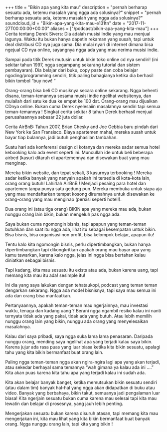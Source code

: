 +++
title = "Bikin apa yang kita mau"
description = "pernah berharap sesuatu ada, ketemu masalah yang ngga ada solusinya?"
snippet = "pernah berharap sesuatu ada, ketemu masalah yang ngga ada solusinya?"
soundcloud_id = "Bikin-apa-yang-kita-mau-e131tn"
date = "2017-11-27T00:00:00+00:00"
aliases = ["/podcast/bikin-apa-yang-kita-mau"]
+++ 
Cerita tentang Derek Sivers:
Dia adalah musisi Indie yang mau menjual lagunya. Waktu itu bukan hanya dapetin rekaman yang susah, tapi untuk deal distribusi CD nya juga sama. Dia mulai nyari di internet dimana bisa ngejual CD nya online, sayangnya ngga ada yang mau nerima musisi indie.

Sampai pada titik Derek mutusin untuk bikin toko online cd nya sendiri! (ini sekitar tahun 1997, ngga segampang sekarang tutorial dan sistem pembayaran). Dia belajar dari buku, copy paste dan coba belajar ngoding/programming sendiri, titik paling bahagianya ketika dia berhasil bikin tombol “buy now! “

Orang-orang bisa beli CD musiknya secara online sekarang. Ngga behenti disana, teman-temannya sesama musisi indie ngelihat websitenya, dan mulailah dari satu ke dua ke empat ke 100 dst. Orang-orang mau dijualkan CDnya online. Bukan cuma Derek nyelesaiin masalahnya sendiri tapi semua teman-temannya ! Singkat cerita sekitar 8 tahun Derek berhasil menjual perusahaannya sebesar 22 juta dollar.

Cerita AirBnB:
Tahun 2007, Brian Chesky and Joe Gebbia baru pindah dari New York ke San Fransisco. Biaya apartemen mahal, mereka susah untuk bayar tiap bulannya, jadi butuh penghasilan tambahan.

Suatu hari ada konferensi design di kotanya dan mereka sadar semua hotel kebooking kalo ada event seperti ini. Muncullah ide untuk beli beberapa airbed (kasur) ditaruh di apartemennya dan disewakan buat yang mau menginap.


Mereka bikin website, dan tepat sekali, 3 kasurnya terbooking ! Mereka sadar ketika banyak yang nanyain apakah ini tersedia di kota-kota lain, orang orang butuh! Lahirlah AirBnB ! Menjadi pesaing para hotel dan apartemen tanpa punya satu gedung pun. Mereka membuka untuk siapa aja yang mau mendaftarkan tempat kosong dirumahnya untuk disewakan ke orang-orang yang mau menginap (persisi seperti hotel!).


Dua orang ini (atau tiga orang) BIKIN apa yang mereka mau ada, bukan nunggu orang lain bikin, bukan mengeluh pas ngga ada.

Saya bukan cuma ngomongin bisnis, tapi apapun yang teman-teman butuhkan dan saat itu ngga ada, lihat itu sebagai kesempatan untuk bikin. Bisa bisnis, bisa organisasi non profit, bisa kelompok belajar, apapun itu!

Tentu kalo kita ngomongin bisnis, perlu dipertimbangkan, bukan hanya dipertimbangkan tapi dikongkritkan apakah orang mau bayar apa yang kamu tawarkan, karena kalo ngga, jelas ini ngga bisa bertahan kalau diniatkan sebagai bisnis.

Tapi kadang, kita mau sesuatu itu exists atau ada, bukan karena uang, tapi memang kita mau itu ada! sesimple itu!

Ini dia yang saya lakukan dengan tehataukopi, podcast yang teman teman dengarkan sekarang. Ngga ada model bisnisnya, tapi saya mau semua ini ada dan orang bisa manfaatkan.

Pertanyaannya, apakah teman-teman mau ngerjainnya, mau investasi waktu, tenaga dan kadang uang ? Berani ngga ngambil resiko kalau ini nanti ternyata tidak ada yang pakai, tidak ada yang butuh. Atau lebih memilih nunggu orang lain yang bikin, nunggu ada orang yang menyelesaikan masalahnya.

Kalau dari saya pribadi, saya ngga suka lama lama penasaran. Daripada nunggu orang, mending saya ngelihat apa yang terjadi kalau saya bikin. Karena jujur ada rasa puas yang luar biasa ketika kita bikin sesuatu, apalagi tahu yang kita bikin bermanfaat buat orang lain.

Paling ngga teman-teman ngga akan ngira-ngira lagi apa yang akan terjadi, atau sekedar berhayal sama temannya “wah gimana ya kalau ada ini ….” Kita akan puas karena kita tahu apa yang terjadi kalau ini sudah ada.

Kita akan belajar banyak banget, ketika memutsukan bikin sesuatu sendiri (atau dalam tim) banyak hal-hal yang ngga akan didapatkan di buku atau video. Banyak yang berbahaya, bikin takut, semuanya jadi pengalaman luar biasa! Kita ngerjain sesuatu bukan cuma karena mau selesai tapi kita mau lewatin dan belajar di prosesnya, yang jauh lebih penting.

Mengerjakan sesuatu bukan karena disuruh atasan, tapi memang kita mau mengerjakan ini, kita mau lihat yang kita bikin bermanfaat buat banyak orang. Ngga nunggu orang lain, tapi kita yang bikin !

